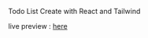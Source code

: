 Todo List Create with React and Tailwind

live preview : [here](https://fe-todolist-re.netlify.app/)
